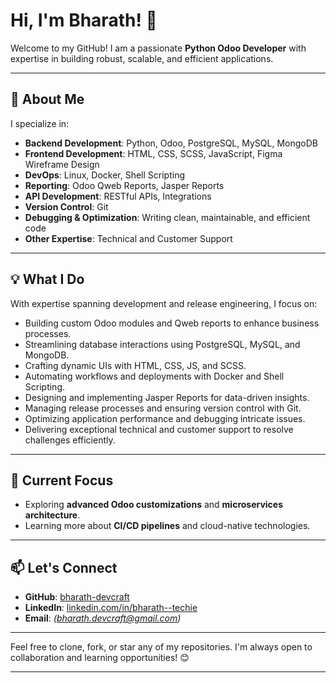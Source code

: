 
# Hi, I'm Bharath! 👋  
Welcome to my GitHub! I am a passionate **Python Odoo Developer** with expertise in building robust, scalable, and efficient applications.  

---

## 🚀 About Me  
I specialize in:  
- **Backend Development**: Python, Odoo, PostgreSQL, MySQL, MongoDB
- **Frontend Development**: HTML, CSS, SCSS, JavaScript, Figma Wireframe Design
- **DevOps**: Linux, Docker, Shell Scripting
- **Reporting**: Odoo Qweb Reports, Jasper Reports
- **API Development**: RESTful APIs, Integrations
- **Version Control**: Git
- **Debugging & Optimization**: Writing clean, maintainable, and efficient code
- **Other Expertise**: Technical and Customer Support

---

## 💡 What I Do  
With expertise spanning development and release engineering, I focus on:
- Building custom Odoo modules and Qweb reports to enhance business processes.  
- Streamlining database interactions using PostgreSQL, MySQL, and MongoDB.
- Crafting dynamic UIs with HTML, CSS, JS, and SCSS.  
- Automating workflows and deployments with Docker and Shell Scripting.
- Designing and implementing Jasper Reports for data-driven insights.
- Managing release processes and ensuring version control with Git.
- Optimizing application performance and debugging intricate issues.  
- Delivering exceptional technical and customer support to resolve challenges efficiently.

---

## 🌟 Current Focus  
- Exploring **advanced Odoo customizations** and **microservices architecture**.  
- Learning more about **CI/CD pipelines** and cloud-native technologies.  

---

## 📫 Let's Connect  
- **GitHub**: [bharath-devcraft](https://github.com/bharath-devcraft)  
- **LinkedIn**: [linkedin.com/in/bharath--techie](linkedin.com/in/bharath--techie)
- **Email**: *(bharath.devcraft@gmail.com)*  

---

Feel free to clone, fork, or star any of my repositories. I'm always open to collaboration and learning opportunities! 😊

---

